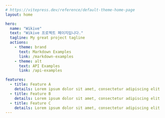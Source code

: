 ```yaml
---
# https://vitepress.dev/reference/default-theme-home-page
layout: home

hero:
  name: "Wikive"
  text: "Wikive 프로젝트 페이지입니다."
  tagline: My great project tagline
  actions:
    - theme: brand
      text: Markdown Examples
      link: /markdown-examples
    - theme: alt
      text: API Examples
      link: /api-examples

features:
  - title: Feature A
    details: Lorem ipsum dolor sit amet, consectetur adipiscing elit
  - title: Feature B
    details: Lorem ipsum dolor sit amet, consectetur adipiscing elit
  - title: Feature C
    details: Lorem ipsum dolor sit amet, consectetur adipiscing elit
---
```



